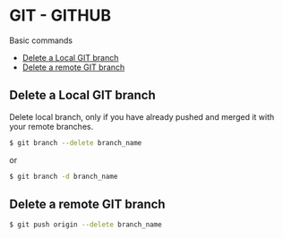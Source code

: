 # GIT - GITHUB

Basic commands
* [Delete a Local GIT branch](#delete-a-local-git-branch)
* [Delete a remote GIT branch](#delete-a-remote-git-branch)

## Delete a Local GIT branch

Delete local branch, only if you have already pushed and merged it with your remote branches.

```bash
$ git branch --delete branch_name
```

or

```bash
$ git branch -d branch_name
```

## Delete a remote GIT branch

```bash
$ git push origin --delete branch_name
```
